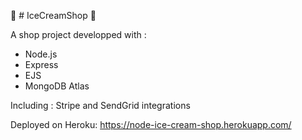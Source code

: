 :shaved_ice: # IceCreamShop :ice_cream:

A shop project developped with :
- Node.js
- Express
- EJS
- MongoDB Atlas

Including : Stripe and SendGrid integrations

Deployed on Heroku:
https://node-ice-cream-shop.herokuapp.com/
